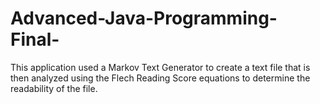 # Advanced-Java-Programming-Final-
This application used a Markov Text Generator to create a text file that is then analyzed using the Flech Reading Score equations to determine the readability of the file. 
